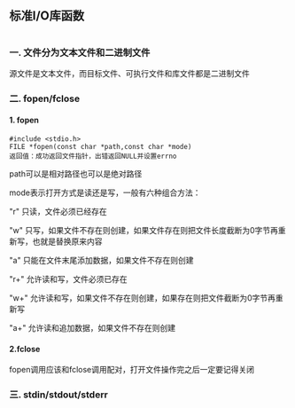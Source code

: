 ## 标准I/O库函数
#
### 一. 文件分为文本文件和二进制文件

源文件是文本文件，而目标文件、可执行文件和库文件都是二进制文件

### 二. fopen/fclose
#### 1. fopen

    #include <stdio.h>
    FILE *fopen(const char *path,const char *mode)
    返回值：成功返回文件指针，出错返回NULL并设置errno

path可以是相对路径也可以是绝对路径

mode表示打开方式是读还是写，一般有六种组合方法：

"r" 只读，文件必须已经存在

"w" 只写，如果文件不存在则创建，如果文件存在则把文件长度截断为0字节再重新写，也就是替换原来内容

"a" 只能在文件末尾添加数据，如果文件不存在则创建

"r+" 允许读和写，文件必须已存在

"w+" 允许读和写，如果文件不存在则创建，如果存在则把文件截断为0字节再重新写

"a+" 允许读和追加数据，如果文件不存在则创建

#### 2.fclose
fopen调用应该和fclose调用配对，打开文件操作完之后一定要记得关闭

### 三. stdin/stdout/stderr